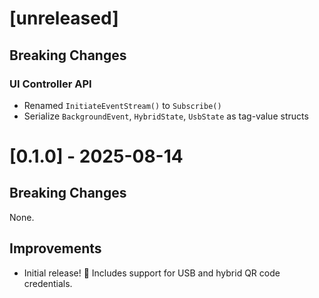 # [unreleased]

## Breaking Changes

### UI Controller API

- Renamed `InitiateEventStream()` to `Subscribe()`
- Serialize `BackgroundEvent`, `HybridState`, `UsbState` as tag-value structs

# [0.1.0] - 2025-08-14

## Breaking Changes

None.

## Improvements

- Initial release! 🎉 Includes support for USB and hybrid QR code credentials.
